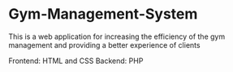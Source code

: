 # Gym-Management-System
This is a web application for increasing the efficiency of the gym management and providing a better experience of  clients

Frontend: HTML and CSS
Backend: PHP
